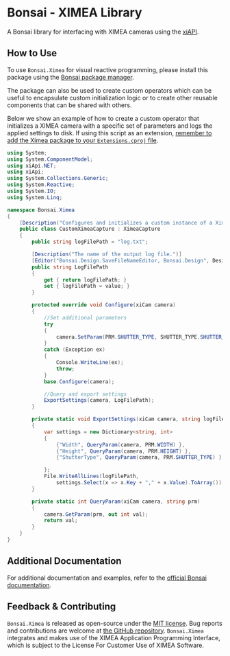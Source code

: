 # Bonsai - XIMEA Library

A Bonsai library for interfacing with XIMEA cameras using the [xiAPI](https://www.ximea.com/support/wiki/apis/xiAPI).

## How to Use

To use `Bonsai.Ximea` for visual reactive programming, please install this package using the [Bonsai package manager](https://bonsai-rx.org/docs/articles/packages.html).

The package can also be used to create custom operators which can be useful to encapsulate custom initialization logic or to create other reusable components that can be shared with others.

Below we show an example of how to create a custom operator that initializes a XIMEA camera with a specific set of parameters and logs the applied settings to disk. If using this script as an extension, [remember to add the Ximea package to your `Extensions.cproj` file](https://bonsai-rx.org/docs/articles/scripting-extensions.html).

```csharp
using System;
using System.ComponentModel;
using xiApi.NET;
using xiApi;
using System.Collections.Generic;
using System.Reactive;
using System.IO;
using System.Linq;

namespace Bonsai.Ximea
{
    [Description("Configures and initializes a custom instance of a XimeaCapture operator with specific parameters and exports applied settings to a log file.")]
    public class CustomXimeaCapture : XimeaCapture
    {
        public string logFilePath = "log.txt";

        [Description("The name of the output log file.")]
        [Editor("Bonsai.Design.SaveFileNameEditor, Bonsai.Design", DesignTypes.UITypeEditor)]
        public string LogFilePath
        {
            get { return logFilePath; }
            set { logFilePath = value; }
        }

        protected override void Configure(xiCam camera)
        {
            //Set additional parameters
            try
            {
                camera.SetParam(PRM.SHUTTER_TYPE, SHUTTER_TYPE.SHUTTER_GLOBAL);
            }
            catch (Exception ex)
            {
                Console.WriteLine(ex);
                throw;
            }
            base.Configure(camera);

            //Query and export settings
            ExportSettings(camera, LogFilePath);
        }

        private static void ExportSettings(xiCam camera, string logFilePath)
        {
            var settings = new Dictionary<string, int>
            {
                {"Width", QueryParam(camera, PRM.WIDTH) },
                {"Height", QueryParam(camera, PRM.HEIGHT) },
                {"ShutterType", QueryParam(camera, PRM.SHUTTER_TYPE) },

            };
            File.WriteAllLines(logFilePath,
                settings.Select(x => x.Key + "," + x.Value).ToArray());
        }

        private static int QueryParam(xiCam camera, string prm)
        {
            camera.GetParam(prm, out int val);
            return val;
        }
    }
}
```

## Additional Documentation

For additional documentation and examples, refer to the [official Bonsai documentation](https://bonsai-rx.org/ximea).

## Feedback & Contributing

`Bonsai.Ximea` is released as open-source under the [MIT license](https://licenses.nuget.org/MIT). Bug reports and contributions are welcome at [the GitHub repository](https://github.com/bonsai-rx/ximea). `Bonsai.Ximea` integrates and makes use of the XIMEA Application Programming Interface, which is subject to the License For Customer Use of XIMEA Software.